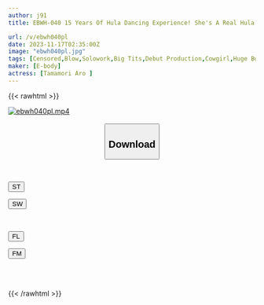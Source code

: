 ```yaml
---
author: j91
title: EBWH-040 15 Years Of Hula Dancing Experience! She's A Real Hula Dancer With Stage Experience, So Her Hip Usage In The Cowgirl Position Is Amazing! Plump JD Aro Tamamori AV Debut

url: /v/ebwh040pl
date: 2023-11-17T02:35:00Z
image: "ebwh040pl.jpg"
tags: [Censored,Blow,Solowork,Big Tits,Debut Production,Cowgirl,Huge Butt	 ]
maker: [E-body]
actress: [Tamamori Aro ]
---
```



{{< rawhtml >}}

<div class="video" data-videoid="gY81b83mYaHqp7J">
    <a href="javascript:;">
        <img src="/v/ebwh040pl/ebwh040pl.jpg" width="WIDTH" height="HEIGHT" alt="ebwh040pl.mp4" loading="lazy">
    </a>
</div>

<script type="text/javascript" src="https://j91.asia/asset/on-demand-st.js"></script>

<br>
  <link rel="stylesheet" href="https://j91.asia/asset/bs5.css">
  
  <center>
  <button class="btn btn-primary" type="button" data-bs-toggle="collapse" data-bs-target=".multi-collapse" aria-expanded="false" aria-controls="multiCollapseExample1 multiCollapseExample2"><h2>Download</h2></button></center>
</p>
<div class="row">
  <div class="col">
    <div class="collapse multi-collapse" id="multiCollapseExample1">
      <div class="card card-body">
	      	      <br>
<div class="buttons">  
<p><a href="https://streamtape.to/v/gY81b83mYaHqp7J" target="_blank"><button class="btn-hover color-3"><i class="fa fa-download"></i> ST</button></a></p>
<p><a href="https://sfastwish.com/mogitdmtpwvb" target="_blank"><button class="btn-hover color-2"><i class="fa fa-download"></i> SW</button></a></p></div>
    </div>
  </div>
</div>
  <div class="col">
    <div class="collapse multi-collapse" id="multiCollapseExample2">
      <div class="card card-body">
	      <br>
<div class="buttons">
<p><a href="javascript:;" target="_blank"><button class="btn-hover color-9"><i class="fa fa-download"></i> FL</button></a></p>
<p><a href="javascript:;" target="_blank"><button class="btn-hover color-8"><i class="fa fa-download"></i> FM</button></a></p></div>
<br><br>
      </div>
    </div>
  </div>
</div>

{{< /rawhtml >}}
